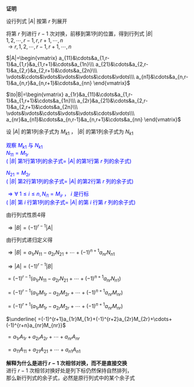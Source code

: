 **证明**    
    
设行列式 $|A|$ 按第 $r$ 列展开    
    
将第 $r$ 列进行 $r-1$ 次对换，前移到第1列的位置，得到行列式 $|B|$     
 $1,2,\cdots,r-1,r,r+1,\cdots,n$     
 $\to r,1,2,\cdots,r-1,r+1,\cdots,n$     
    
 $|A|=\begin{vmatrix}    
a_{11}&\cdots&a_{1,r-1}&a_{1,r}&a_{1,r+1}&\cdots&a_{1n}\\\     
a_{21}&\cdots&a_{2,r-1}&a_{2,r}&a_{2,r+1}&\cdots&a_{2n}\\\     
\vdots&\cdots&\vdots&\vdots&\vdots&\cdots&\vdots\\\     
a_{n1}&\cdots&a_{n,r-1}&a_{n,r}&a_{n,r+1}&\cdots&a_{nn}    
\end{vmatrix}$     
    
 $\to|B|=\begin{vmatrix}    
a_{1r}&a_{11}&\cdots&a_{1,r-1}&a_{1,r+1}&\cdots&a_{1n}\\\     
a_{2r}&a_{21}&\cdots&a_{2,r-1}&a_{2,r+1}&\cdots&a_{2n}\\\     
\vdots&\vdots&\cdots&\vdots&\vdots&\cdots&\vdots\\\     
a_{nr}&a_{n1}&\cdots&a_{n,r-1}&a_{n,r+1}&\cdots&a_{nn}    
\end{vmatrix}$     
    
    
    
设 $|A|$ 的第1列余子式为 $M_{k1}$ ， $|B|$ 的第1列余子式为 $N_{k1}$     
    
    
    
<font color=blue>观察 $M_{k1}$ 与 $N_{k1}$     
 $N_{11}=M_{1r}$     
( $|B|$ 第1行第1列的余子式= $|A|$ 的第1行第 $r$ 列的余子式)    
    
 $N_{21}=M_{2r}$     
( $|B|$ 第2行第1列的余子式= $|A|$ 的第2行第 $r$ 列的余子式)    
    
 $\Rightarrow\forall\ 1\leq i\leq n,N_{i1}=M_{ir}$ ， $i$ 是行标    
( $|B|$ 第 $i$ 行第1列的余子式= $|A|$ 的第 $i$ 行第 $r$ 列的余子式)    
</font>    
    
    
    
由行列式性质4得    
    
 $\Rightarrow|B|=(-1)^{r-1}|A|$     
    
由行列式递归定义得    
    
 $\Rightarrow|B|=a_{1r}N_{11}-a_{2r}N_{21}+\cdots+(-1)^{n+1}a_{nr}N_{n1}$     
    
 $\Rightarrow|A|=(-1)^{r-1}|B|$     
    
 $=(-1)^{r-1}(a_{1r}N_{11}-a_{2r}N_{21}+\cdots+(-1)^{n+1}a_{nr}N_{n1})$     
    
 $=(-1)^{r-1}(a_{1r}M_{1r}-a_{2r}M_{2r}+\cdots+(-1)^{n+1}a_{nr}M_{nr})$     
    
 $=(-1)^{r+1}(a_{1r}M_{1r}-a_{2r}M_{2r}+\cdots+(-1)^{n+1}a_{nr}M_{nr})$     
    
 $\underline{    
=(-1)^{r+1}a_{1r}M_{1r}+(-1)^{r+2}a_{2r}M_{2r}+\cdots+(-1)^{r+n}a_{nr}M_{nr}}$     
    
 $=a_{1r}A_{1r}+a_{2r}A_{2r}+\cdots+a_{nr}A_{nr}$     
    
 $=a_{11}A_{11}+a_{21}A_{21}+\cdots+a_{n1}A_{n1}$     
    
    
    
**解释为什么是进行 $r-1$ 次相邻对换，而不是直接交换**    
进行 $r-1$ 次相邻对换好处是列下标仍然保持自然排列，    
那么新行列式的余子式，必然是原行列式中的某个余子式    

